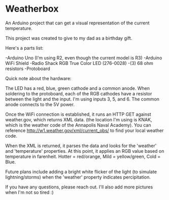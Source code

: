 Weatherbox
==========

An Arduino project that can get a visual representation of the current temperature.

This project was created to give to my dad as a birthday gift. 

Here's a parts list:

-Arduino Uno (I'm using R2, even though the current model is R3)
-Arduino WiFi Shield
-Radio Shack RGB True Color LED (276-0028)
-(3) 68 ohm resistors
-Protoboard


Quick note about the hardware:

The LED has a red, blue, green cathode and a common anode. When soldering to the protoboard, each of the RGB cathodes have a resistor between the light and the input. I'm using inputs 3, 5, and 6. The common anode connects to the 5V power.

Once the WiFi connection is established, it runs an HTTP GET against weather.gov, which returns XML data. (the location I'm using is KNAK, which is the weather code of the Annapolis Naval Academy). You can reference http://w1.weather.gov/xml/current_obs/ to find your local weather code.

When the XML is returned, it parses the data and looks for the 'weather' and 'temperature' properties. At this point, it applies an RGB value based on temperature in farenheit. Hotter = red/orange, Mild = yellow/green, Cold = Blue.

Future plans include adding a bright white flicker of the light (to simulate lightning/storms) when the 'weather' property indicates percipitation.

If you have any questions, please reach out. I'll also add more pictures when I'm not so tired :)
